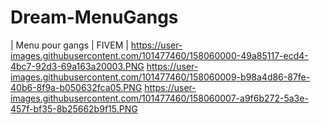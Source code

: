 # Dream-MenuGangs
| Menu pour gangs | FIVEM |
https://user-images.githubusercontent.com/101477460/158060000-49a85117-ecd4-4bc7-92d3-69a163a20003.PNG
https://user-images.githubusercontent.com/101477460/158060009-b98a4d86-87fe-40b6-8f9a-b050632fca05.PNG
https://user-images.githubusercontent.com/101477460/158060007-a9f6b272-5a3e-457f-bf35-8b25662b9f15.PNG
